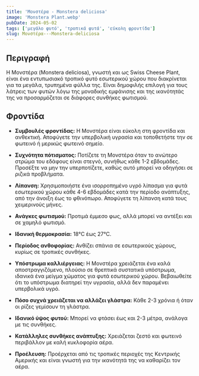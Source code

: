 ```yaml
---
title: 'Μονστέρα - Monstera deliciosa'
image: 'Monstera Plant.webp'
pubDate: 2024-05-02
tags: ['μεγάλο φυτό', 'τροπικά φυτά', 'εύκολη φροντίδα']
slug: Μονστέρα---Monstera-deliciosa
---
```


**Περιγραφή**
----------------
Η Μονστέρα (Monstera deliciosa), γνωστή και ως Swiss Cheese Plant, είναι ένα εντυπωσιακό τροπικό φυτό εσωτερικού χώρου που διακρίνεται για τα μεγάλα, τρυπημένα φύλλα της. Είναι δημοφιλής επιλογή για τους λάτρεις των φυτών λόγω της μοναδικής εμφάνισης και της ικανότητάς της να προσαρμόζεται σε διάφορες συνθήκες φωτισμού.

**Φροντίδα**
--------------
* **Συμβουλές φροντίδας:** 
  Η Μονστέρα είναι εύκολη στη φροντίδα και ανθεκτική. Αποφύγετε την υπερβολική υγρασία και τοποθετήστε την σε φωτεινό ή μερικώς φωτεινό σημείο.

* **Συχνότητα πότισματος:** 
  Ποτίζετε τη Μονστέρα όταν το ανώτερο στρώμα του εδάφους είναι στεγνό, συνήθως κάθε 1-2 εβδομάδες. Προσέξτε να μην την υπερποτίζετε, καθώς αυτό μπορεί να οδηγήσει σε ριζικά προβλήματα.

* **Λίπανση:** 
  Χρησιμοποιήστε ένα ισορροπημένο υγρό λίπασμα για φυτά εσωτερικού χώρου κάθε 4-6 εβδομάδες κατά την περίοδο ανάπτυξης, από την άνοιξη έως το φθινόπωρο. Αποφύγετε τη λίπανση κατά τους χειμερινούς μήνες.

* **Ανάγκες φωτισμού:** 
  Προτιμά έμμεσο φως, αλλά μπορεί να αντέξει και σε χαμηλό φωτισμό.

* **Ιδανική θερμοκρασία:** 
  18°C έως 27°C.

* **Περίοδος ανθοφορίας:**
  Ανθίζει σπάνια σε εσωτερικούς χώρους, κυρίως σε τροπικές συνθήκες.

* **Υπόστρωμα καλλιέργειας:**
  Η Μονστέρα χρειάζεται ένα καλά αποστραγγιζόμενο, πλούσιο σε θρεπτικά συστατικά υπόστρωμα, ιδανικά ένα μείγμα χώματος για φυτά εσωτερικού χώρου. Βεβαιωθείτε ότι το υπόστρωμα διατηρεί την υγρασία, αλλά δεν παραμένει υπερβολικά υγρό.

* **Πόσο συχνά χρειάζεται να αλλάζει γλάστρα:** 
  Κάθε 2-3 χρόνια ή όταν οι ρίζες γεμίσουν τη γλάστρα.

* **Ιδανικό ύψος φυτού:** 
  Μπορεί να φτάσει έως και 2-3 μέτρα, ανάλογα με τις συνθήκες.

* **Κατάλληλες συνθήκες ανάπτυξης:** 
  Χρειάζεται ζεστό και φωτεινό περιβάλλον με καλή κυκλοφορία αέρα.

* **Προέλευση:**
  Προέρχεται από τις τροπικές περιοχές της Κεντρικής Αμερικής και είναι γνωστή για την ικανότητά της να καθαρίζει τον αέρα.